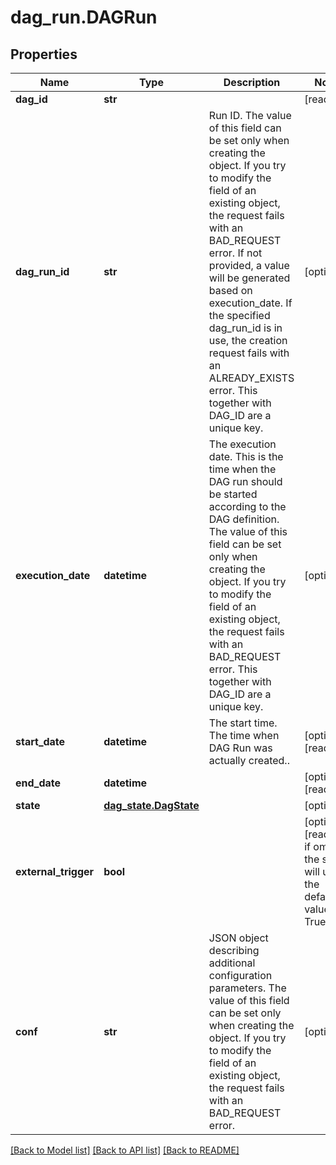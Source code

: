 # dag_run.DAGRun

## Properties
Name | Type | Description | Notes
------------ | ------------- | ------------- | -------------
**dag_id** | **str** |  | [readonly] 
**dag_run_id** | **str** | Run ID. The value of this field can be set only when creating the object. If you try to modify the field of an existing object, the request fails with an BAD_REQUEST error. If not provided, a value will be generated based on execution_date. If the specified dag_run_id is in use, the creation request fails with an ALREADY_EXISTS error. This together with DAG_ID are a unique key.  | [optional] 
**execution_date** | **datetime** | The execution date. This is the time when the DAG run should be started according to the DAG definition. The value of this field can be set only when creating the object. If you try to modify the field of an existing object, the request fails with an BAD_REQUEST error. This together with DAG_ID are a unique key.  | [optional] 
**start_date** | **datetime** | The start time. The time when DAG Run was actually created..  | [optional] [readonly] 
**end_date** | **datetime** |  | [optional] [readonly] 
**state** | [**dag_state.DagState**](DagState.md) |  | [optional] 
**external_trigger** | **bool** |  | [optional] [readonly]  if omitted the server will use the default value of True
**conf** | **str** | JSON object describing additional configuration parameters. The value of this field can be set only when creating the object. If you try to modify the field of an existing object, the request fails with an BAD_REQUEST error.  | [optional] 

[[Back to Model list]](../README.md#documentation-for-models) [[Back to API list]](../README.md#documentation-for-api-endpoints) [[Back to README]](../README.md)


